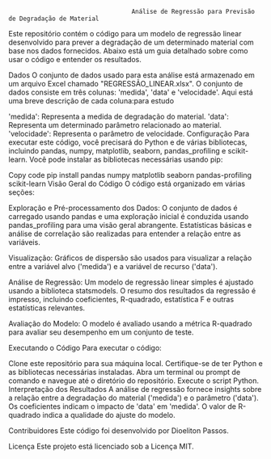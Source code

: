                                       Análise de Regressão para Previsão de Degradação de Material

Este repositório contém o código para um modelo de regressão linear desenvolvido para prever a degradação de um determinado material com base nos dados fornecidos. Abaixo está um guia detalhado sobre como usar o código e entender os resultados.

Dados
O conjunto de dados usado para esta análise está armazenado em um arquivo Excel chamado "REGRESSÃO_LINEAR.xlsx". O conjunto de dados consiste em três colunas: 'medida', 'data' e 'velocidade'. Aqui está uma breve descrição de cada coluna:para estudo

'medida': Representa a medida de degradação do material.
'data': Representa um determinado parâmetro relacionado ao material.
'velocidade': Representa o parâmetro de velocidade.
Configuração
Para executar este código, você precisará do Python e de várias bibliotecas, incluindo pandas, numpy, matplotlib, seaborn, pandas_profiling e scikit-learn. Você pode instalar as bibliotecas necessárias usando pip:

Copy code
pip install pandas numpy matplotlib seaborn pandas-profiling scikit-learn
Visão Geral do Código
O código está organizado em várias seções:

Exploração e Pré-processamento dos Dados: O conjunto de dados é carregado usando pandas e uma exploração inicial é conduzida usando pandas_profiling para uma visão geral abrangente. Estatísticas básicas e análise de correlação são realizadas para entender a relação entre as variáveis.

Visualização: Gráficos de dispersão são usados para visualizar a relação entre a variável alvo ('medida') e a variável de recurso ('data').

Análise de Regressão: Um modelo de regressão linear simples é ajustado usando a biblioteca statsmodels. O resumo dos resultados da regressão é impresso, incluindo coeficientes, R-quadrado, estatística F e outras estatísticas relevantes.

Avaliação do Modelo: O modelo é avaliado usando a métrica R-quadrado para avaliar seu desempenho em um conjunto de teste.

Executando o Código
Para executar o código:

Clone este repositório para sua máquina local.
Certifique-se de ter Python e as bibliotecas necessárias instaladas.
Abra um terminal ou prompt de comando e navegue até o diretório do repositório.
Execute o script Python.
Interpretação dos Resultados
A análise de regressão fornece insights sobre a relação entre a degradação do material ('medida') e o parâmetro ('data'). Os coeficientes indicam o impacto de 'data' em 'medida'. O valor de R-quadrado indica a qualidade do ajuste do modelo.

Contribuidores
Este código foi desenvolvido por Dioeliton Passos.

Licença
Este projeto está licenciado sob a Licença MIT.

